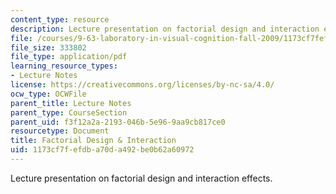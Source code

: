 ```yaml
---
content_type: resource
description: Lecture presentation on factorial design and interaction effects.
file: /courses/9-63-laboratory-in-visual-cognition-fall-2009/1173cf7fefdba70da492be0b62a60972_MIT9_63F09_lec05.pdf
file_size: 333802
file_type: application/pdf
learning_resource_types:
- Lecture Notes
license: https://creativecommons.org/licenses/by-nc-sa/4.0/
ocw_type: OCWFile
parent_title: Lecture Notes
parent_type: CourseSection
parent_uid: f3f12a2a-2193-046b-5e96-9aa9cb817ce0
resourcetype: Document
title: Factorial Design & Interaction
uid: 1173cf7f-efdb-a70d-a492-be0b62a60972
---
```

Lecture presentation on factorial design and interaction effects.